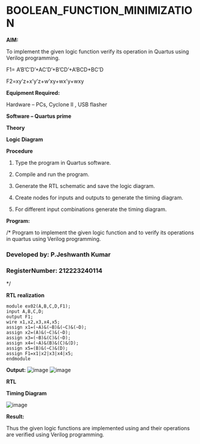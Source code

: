# BOOLEAN_FUNCTION_MINIMIZATION

**AIM:**

To implement the given logic function verify its operation in Quartus using Verilog programming.

F1= A’B’C’D’+AC’D’+B’CD’+A’BCD+BC’D 

F2=xy’z+x’y’z+w’xy+wx’y+wxy

**Equipment Required:**

Hardware – PCs, Cyclone II , USB flasher

**Software – Quartus prime**

**Theory**

**Logic Diagram**

**Procedure**

1.	Type the program in Quartus software.

2.	Compile and run the program.

3.	Generate the RTL schematic and save the logic diagram.

4.	Create nodes for inputs and outputs to generate the timing diagram.

5.	For different input combinations generate the timing diagram.


**Program:**

/* Program to implement the given logic function and to verify its operations in quartus using Verilog programming. 

### Developed by: P.Jeshwanth Kumar
### RegisterNumber: 212223240114
*/


**RTL realization**

```
module ex02(A,B,C,D,F1);
input A,B,C,D;
output F1;
wire x1,x2,x3,x4,x5;
assign x1=(~A)&(~B)&(~C)&(~D);
assign x2=(A)&(~C)&(~D);
assign x3=(~B)&(C)&(~D);
assign x4=(~A)&(B)&(C)&(D);
assign x5=(B)&(~C)&(D);
assign F1=x1|x2|x3|x4|x5;
endmodule

```

**Output:**
![image](https://github.com/Jeshwanthkumarpayyavula/BOOLEAN_FUNCTION_MINIMIZATION/assets/145742402/157dae71-cf10-48c6-8822-33130c374df2)
![image](https://github.com/Jeshwanthkumarpayyavula/BOOLEAN_FUNCTION_MINIMIZATION/assets/145742402/2825648a-1a53-48f9-8ec3-8fc4c6924d19)


**RTL**


**Timing Diagram**

![image](https://github.com/Jeshwanthkumarpayyavula/BOOLEAN_FUNCTION_MINIMIZATION/assets/145742402/161e68f4-40ce-478a-8c86-afd88adba68c)





**Result:**

Thus the given logic functions are implemented using and their operations are verified using Verilog programming.

